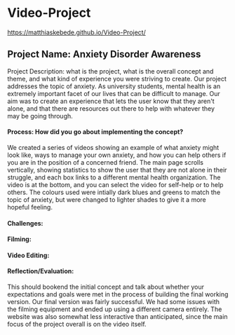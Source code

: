 # Video-Project
 
https://matthiaskebede.github.io/Video-Project/

## Project Name: Anxiety Disorder Awareness

Project Description: what is the project, what is the overall concept and theme, and what kind of experience you were striving to create.
Our project addresses the topic of anxiety. As university students, mental health is an extremely important facet of our lives that can be difficult to manage. Our aim was to create an experience that lets the user know that they aren't alone, and that there are resources out there to help with whatever they may be going through.

#### Process: How did you go about implementing the concept?
We created a series of videos showing an example of what anxiety might look like, ways to manage your own anxiety, and how you can help others if you are in the position of a concerned friend. The main page scrolls vertically, showing statistics to show the user that they are not alone in their struggle, and each box links to a different mental health organization. The video is at the bottom, and you can select the video for self-help or to help others. The colours used were intially dark blues and greens to match the topic of anxiety, but were changed to lighter shades to give it a more hopeful feeling.

#### Challenges:
#### Filming:   

#### Video Editing:


#### Reflection/Evaluation: 
This should bookend the initial concept and talk about whether your expectations and goals were met in the process of building the final working version.
Our final version was fairly successful. We had some issues with the filming equipment and ended up using a different camera entirely. The website was also somewhat less interactive than anticipated, since the main focus of the project overall is on the video itself.
